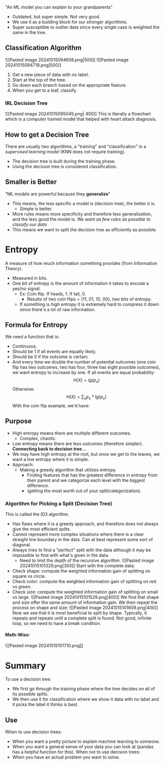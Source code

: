 "An ML model you can explain to your grandparents"
- Outdated, but super simple. Not very good.
- We use it as a building block for our stronger algorithms.
- Super susceptible to outlier data since every single case is weighted the same in the tree.
## Classification Algorithm
![[Pasted image 20241015094658.png|500]]
![[Pasted image 20241015094718.png|500]]
1. Get a new piece of data with no label.
2. Start at the top of the tree.
3. Go down each branch based on the appropriate feature.
4. When you get to a leaf, classify.
### IRL Decision Tree
![[Pasted image 20241015095045.png| 400]]
This is literally a flowchart which is a computer trained model that helped with heart attack diagnosis.
## How to get a Decision Tree
There are usually two algorithms, a "training" and "classification" in a *supervised learning model* (KNN does not require training).
- The decision tree is built during the training phase.
- Using the decision tree is considered classification.
## Smaller is Better
"ML models are powerful because they **generalize**"
- This means, the less specific a model is (decision tree), the better it is.
	- Simple is better.
- More rules means more specificity and therefore less generalization, and the less good the model is.
*We want as few rules as possible to classify our data*
- This means we want to split the decision tree as efficiently as possible.

# Entropy
A measure of how much information something provides (from Information Theory).
- Measured in bits.
- One bit of entropy is the amount of information it takes to encode a yes/no signal.
	- Ex: Coin flip. If heads, 1. If tail, 0.
		- Results of two coin flips = {11, 01, 10, 00}, *two bits* of entropy.
	- If something is *high entropy* it is extremely hard to compress it down since there's a lot of raw information.
## Formula for Entropy
We need a function that is:
- Continuous.
- Should be 1 if all events are equally likely.
- Should be 0 if the outcome is certain.
- And every time we double the number of potential outcomes (one coin flip has two outcomes, two has four, three has eight possible outcomes), we want entropy to increase by one.
If all events are equal probability:
$$ H(X) = lg(p_x)$$
Otherwise:
$$ H(X) = \sum_xp_x*lg(p_x)$$
With the coin flip example, we'd have:

## Purpose
- High entropy means there are multiple different outcomes.
	- Complex, chaotic.
- Low entropy means there are less outcomes (therefore simpler).
**Connecting back to decision tree...**
- We may have high entropy at the root, but once we get to the leaves, we want a low entropy where it is simple.
- Approach:
	- Making a greedy algorithm that utilizes entropy.
		- Finding features that has the greatest difference in entropy from their parent and we categorize each level with the biggest difference.
		- (getting the most worth out of your split/categorization).
### Algorithm for Picking a Split (Decision Tree)
This is called the ID3 algorithm.
- Has flaws where it is a greedy approach, and therefore does not always give the most efficient splits.
- Cannot represent more complex situations where there is a clear straight line boundary in the data. Can at best represent some sort of diagonal.
- Always tries to find a "perfect" split with the data although it may be impossible to find with what's given in the data.
	- Need to limit the depth of the recursive algorithm.
![[Pasted image 20241015101329.png|300]]
Start with the complete data:
- Check shape: compute the weighted information gain of splitting on square vs circle.
- Check color: compute the weighted information gain of splitting on red vs green.
- Check size: compute the weighted information gain of splitting on small vs large.
![[Pasted image 20241015101529.png|400]]
We find that shape and size offer the same amount of information gain. 
We then repeat the process on shape and size:
![[Pasted image 20241015101609.png|400]]
Now we see that it is most beneficial to split by shape.
Typically, it repeats and repeats until a complete split is found. Not good, infinite loop, so we need to have a break condition.
#### Math-Wise:
![[Pasted image 20241015101710.png]]

# Summary
To use a decision tree:
- We first go through the training phase where the tree decides on all of its possible splits.
- We then use it for classification where we show it data with no label and it picks the label it thinks is best.
## Use
When to use decision trees:
- When you want a pretty picture to explain machine learning to someone.
- When you want a general sense of your data you can look at (pandas has a helpful function for this).
When not to use decision trees:
- When you have an actual problem you want to solve.
